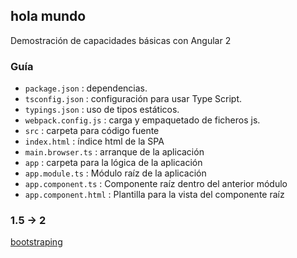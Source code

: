 ## hola mundo

Demostración de capacidades básicas con Angular 2


### Guía
- `package.json` : dependencias. 
- `tsconfig.json` : configuración para usar Type Script.
- `typings.json` : uso de tipos estáticos.
- `webpack.config.js` : carga y empaquetado de ficheros js.
- `src` : carpeta para código fuente
- `index.html` : índice html de la SPA
- `main.browser.ts` : arranque de la aplicación
- `app` : carpeta para la lógica de la aplicación
- `app.module.ts` : Módulo raíz de la aplicación
- `app.component.ts` : Componente raíz dentro del anterior módulo
- `app.component.html` : Plantilla para la vista del componente raíz

### 1.5 -> 2
[bootstraping](http://ngmigrate.telerik.com/bootstrapping-in-angular-2)